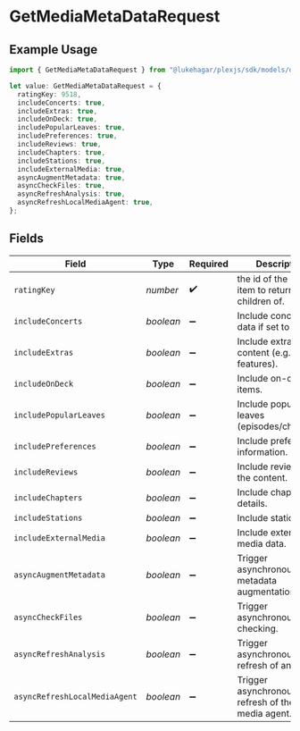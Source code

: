 # GetMediaMetaDataRequest

## Example Usage

```typescript
import { GetMediaMetaDataRequest } from "@lukehagar/plexjs/sdk/models/operations";

let value: GetMediaMetaDataRequest = {
  ratingKey: 9518,
  includeConcerts: true,
  includeExtras: true,
  includeOnDeck: true,
  includePopularLeaves: true,
  includePreferences: true,
  includeReviews: true,
  includeChapters: true,
  includeStations: true,
  includeExternalMedia: true,
  asyncAugmentMetadata: true,
  asyncCheckFiles: true,
  asyncRefreshAnalysis: true,
  asyncRefreshLocalMediaAgent: true,
};
```

## Fields

| Field                                                  | Type                                                   | Required                                               | Description                                            | Example                                                |
| ------------------------------------------------------ | ------------------------------------------------------ | ------------------------------------------------------ | ------------------------------------------------------ | ------------------------------------------------------ |
| `ratingKey`                                            | *number*                                               | :heavy_check_mark:                                     | the id of the library item to return the children of.  | 9518                                                   |
| `includeConcerts`                                      | *boolean*                                              | :heavy_minus_sign:                                     | Include concerts data if set to true.                  | true                                                   |
| `includeExtras`                                        | *boolean*                                              | :heavy_minus_sign:                                     | Include extra content (e.g. bonus features).           | true                                                   |
| `includeOnDeck`                                        | *boolean*                                              | :heavy_minus_sign:                                     | Include on-deck items.                                 | true                                                   |
| `includePopularLeaves`                                 | *boolean*                                              | :heavy_minus_sign:                                     | Include popular leaves (episodes/chapters).            | true                                                   |
| `includePreferences`                                   | *boolean*                                              | :heavy_minus_sign:                                     | Include preferences information.                       | true                                                   |
| `includeReviews`                                       | *boolean*                                              | :heavy_minus_sign:                                     | Include reviews for the content.                       | true                                                   |
| `includeChapters`                                      | *boolean*                                              | :heavy_minus_sign:                                     | Include chapter details.                               | true                                                   |
| `includeStations`                                      | *boolean*                                              | :heavy_minus_sign:                                     | Include station data.                                  | true                                                   |
| `includeExternalMedia`                                 | *boolean*                                              | :heavy_minus_sign:                                     | Include external media data.                           | true                                                   |
| `asyncAugmentMetadata`                                 | *boolean*                                              | :heavy_minus_sign:                                     | Trigger asynchronous metadata augmentation.            | true                                                   |
| `asyncCheckFiles`                                      | *boolean*                                              | :heavy_minus_sign:                                     | Trigger asynchronous file checking.                    | true                                                   |
| `asyncRefreshAnalysis`                                 | *boolean*                                              | :heavy_minus_sign:                                     | Trigger asynchronous refresh of analysis.              | true                                                   |
| `asyncRefreshLocalMediaAgent`                          | *boolean*                                              | :heavy_minus_sign:                                     | Trigger asynchronous refresh of the local media agent. | true                                                   |